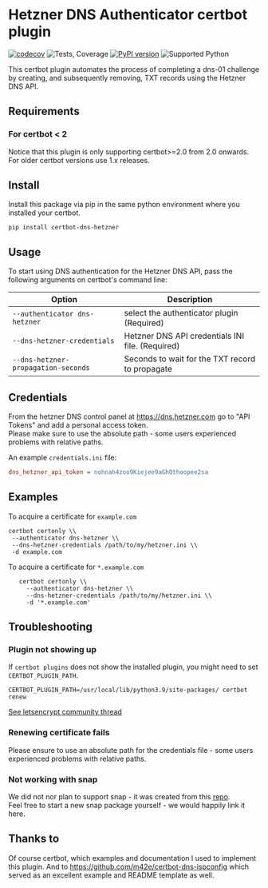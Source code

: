 # Hetzner DNS Authenticator certbot plugin
[![codecov](https://codecov.io/gh/ctrlaltcoop/certbot-dns-hetzner/branch/main/graph/badge.svg?token=3XJVTPZ0AM)](https://codecov.io/gh/ctrlaltcoop/certbot-dns-hetzner)
![Tests, Coverage](https://github.com/ctrlaltcoop/certbot-dns-hetzner/workflows/Tests,%20Coverage/badge.svg?branch=main)
[![PyPI version](https://badge.fury.io/py/certbot-dns-hetzner.svg)](https://badge.fury.io/py/certbot-dns-hetzner)
![Supported Python](https://img.shields.io/pypi/pyversions/certbot-dns-hetzner)

This certbot plugin automates the process of
completing a dns-01 challenge by creating, and
subsequently removing, TXT records using the Hetzner DNS API.

## Requirements

### For certbot < 2

Notice that this plugin is only supporting certbot>=2.0 from 2.0 onwards. For older certbot versions use 1.x releases.

## Install

Install this package via pip in the same python environment where you installed your certbot.

```
pip install certbot-dns-hetzner
```

## Usage

To start using DNS authentication for the Hetzner DNS API, pass the following arguments on certbot's command line:

| Option                                                     | Description                                      |
|------------------------------------------------------------|--------------------------------------------------|
| `--authenticator dns-hetzner`                              | select the authenticator plugin (Required)       |
| `--dns-hetzner-credentials`                                | Hetzner DNS API credentials INI file. (Required) |
| `--dns-hetzner-propagation-seconds`                        | Seconds to wait for the TXT record to propagate  |

## Credentials


From the hetzner DNS control panel at https://dns.hetzner.com go to "API Tokens" and add a personal access token.  
Please make sure to use the absolute path - some users experienced problems with relative paths.  

An example ``credentials.ini`` file:

```ini
dns_hetzner_api_token = nohnah4zoo9Kiejee9aGh0thoopee2sa
```
## Examples
To acquire a certificate for `example.com`
```shell script
certbot certonly \\
 --authenticator dns-hetzner \\
 --dns-hetzner-credentials /path/to/my/hetzner.ini \\
 -d example.com
```

To acquire a certificate for ``*.example.com``
```shell script
   certbot certonly \\
     --authenticator dns-hetzner \\
     --dns-hetzner-credentials /path/to/my/hetzner.ini \\
     -d '*.example.com'
```
     
## Troubleshooting

### Plugin not showing up
If `certbot plugins` does not show the installed plugin, you might need to set `CERTBOT_PLUGIN_PATH`.  
```
CERTBOT_PLUGIN_PATH=/usr/local/lib/python3.9/site-packages/ certbot renew
```  
[See letsencrypt community thread](https://community.letsencrypt.org/t/how-do-i-make-certbot-find-use-an-installed-plugin/198647/5)

### Renewing certificate fails
Please ensure to use an absolute path for the credentials file - some users experienced problems with relative paths.

### Not working with snap
We did not nor plan to support snap - it was created from this [repo](https://github.com/BigMichi1/certbot-dns-hetzner).  
Feel free to start a new snap package yourself - we would happily link it here.

## Thanks to

Of course certbot, which examples and documentation I used to implement this plugin. And to https://github.com/m42e/certbot-dns-ispconfig which served as an excellent example and README template as well.

